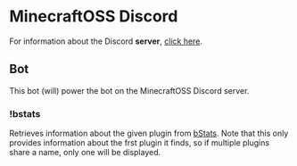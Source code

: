 # MinecraftOSS Discord

For information about the Discord **server**, [click here](https://github.com/MinecraftOSS/Discord/wiki/Discord-Info).

## Bot

This bot (will) power the bot on the MinecraftOSS Discord server.

### !bstats <plugin>

Retrieves information about the given plugin from [bStats](https://bstats.org). Note that this only provides information about the frst plugin it finds, so if multiple plugins share a name, only one will be displayed.
